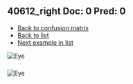 ## 40612_right Doc: 0 Pred: 0
- [Back to confusion matrix](https://github.com/juliandewit/kaggle_retinopathy/blob/master/matrix.md)
- [Back to list](https://github.com/juliandewit/kaggle_retinopathy/blob/master/lists/00/list.md)
- [Next example in list](https://github.com/juliandewit/kaggle_retinopathy/blob/master/lists/00/40/40615_left.md)

![Eye](https://retinopaty.blob.core.windows.net/size1024/40612_right_0.jpeg)

### 

![Eye]()
